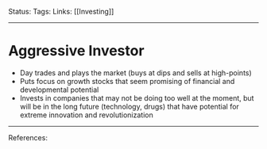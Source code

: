 Status:
Tags:
Links: [[Investing]]
___
# Aggressive Investor
-   Day trades and plays the market (buys at dips and sells at high-points)
-   Puts focus on growth stocks that seem promising of financial and developmental potential
-   Invests in companies that may not be doing too well at the moment, but will be in the long future (technology, drugs) that have potential for extreme innovation and revolutionization
___
References:
